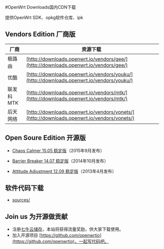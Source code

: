 #OpenWrt Downloads国内CDN下载

提供OpenWrt SDK、opkg软件仓库、ipk

## Vendors Edition 厂商版

厂商 | 资源下载
-----|---------
极路由 | [http://downloads.openwrt.io/vendors/gee/](http://downloads.openwrt.io/vendors/gee/)
优酷 | [http://downloads.openwrt.io/vendors/youku/](http://downloads.openwrt.io/vendors/youku/)
联发科MTK | [http://downloads.openwrt.io/vendors/mtk/](http://downloads.openwrt.io/vendors/mtk/)
后天网络 | [http://downloads.openwrt.io/vendors/vonets/](http://downloads.openwrt.io/vendors/vonets/)

## Open Soure Edition 开源版

* [Chaos Calmer 15.05 稳定版](http://downloads.openwrt.io/chaos_calmer/15.05/)（2015年9月发布）

* [Barrier Breaker 14.07 稳定版](http://downloads.openwrt.io/barrier_breaker/14.07/)（2014年10月发布）

* [Attitude Adjustment 12.09 稳定版](http://downloads.openwrt.io/attitude_adjustment/12.09/)（2013年4月发布）

## 软件代码下载

* [sources/](sources/)

## Join us 为开源做贡献

* 注册[七牛云储存](https://portal.qiniu.com/signup?code=3lafkpsz7yes1)，本站将获得流量奖励，供大家下载使用。
* 加入开源项目 [https://github.com/openwrtio](https://github.com/openwrtio)，一起写代码吧。
